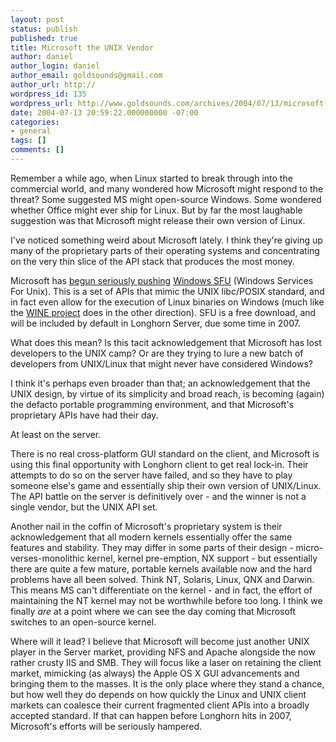 ```yaml
---
layout: post
status: publish
published: true
title: Microsoft the UNIX Vendor
author: daniel
author_login: daniel
author_email: goldsounds@gmail.com
author_url: http://
wordpress_id: 135
wordpress_url: http://www.goldsounds.com/archives/2004/07/13/microsoft-the-unix-vendor/
date: 2004-07-13 20:59:22.000000000 -07:00
categories:
- general
tags: []
comments: []
---
```

Remember a while ago, when Linux started to break through into the commercial world, and many wondered how Microsoft might respond to the threat? Some suggested MS might open-source Windows. Some wondered whether Office might ever ship for Linux. But by far the most laughable suggestion was that Microsoft might release their own version of Linux.

I've noticed something weird about Microsoft lately. I think they're giving up many of the proprietary parts of their operating systems and concentrating on the very thin slice of the API stack that produces the most money.

Microsoft has <a href="http://www.vnunet.com/news/1156587">begun seriously pushing</a> <a href="http://www.microsoft.com/windows/sfu/">Windows SFU</a> (Windows Services For Unix). This is a set of APIs that mimic the UNIX libc/POSIX standard, and in fact even allow for the execution of Linux binaries on Windows (much like the <a href="http://www.winehq.com">WINE project</a> does in the other direction). SFU is a free download, and will be included by default in Longhorn Server, due some time in 2007.

What does this mean? Is this tacit acknowledgement that Microsoft has lost developers to the UNIX camp? Or are they trying to lure a new batch of developers from UNIX/Linux that might never have considered Windows?

I think it's perhaps even broader than that; an acknowledgement that the UNIX design, by virtue of its simplicity and broad reach, is becoming (again) the defacto portable programming environment, and that Microsoft's proprietary APIs have had their day.

At least on the server.

There is no real cross-platform GUI standard on the client, and Microsoft is using this final opportunity with Longhorn client to get real lock-in. Their attempts to do so on the server have failed, and so they have to play someone else's game and essentially ship their own version of UNIX/Linux.  The API battle on the server is definitively over - and the winner is not a single vendor, but the UNIX API set.

Another nail in the coffin of Microsoft's proprietary system is their acknowledgement that all modern kernels essentially offer the same features and stability. They may differ in some parts of their design - micro-verses-monolithic kernel, kernel pre-emption, NX support - but essentially there are quite a few mature, portable kernels available now and the hard problems have all been solved. Think NT, Solaris, Linux, QNX and Darwin. This means MS can't differentiate on the kernel - and in fact, the effort of maintaining the NT kernel may not be worthwhile before too long. I think we finally <em>are</em> at a point where we can see the day coming that Microsoft switches to an open-source kernel.

Where will it lead? I believe that Microsoft will become just another UNIX player in the Server market, providing NFS and Apache alongside the now rather crusty IIS and SMB. They will focus like a laser on retaining the client market, mimicking (as always) the Apple OS X GUI advancements and bringing them to the masses. It is the only place where they stand a chance, but how well they do depends on how quickly the Linux and UNIX client markets can coalesce their current fragmented client APIs into a broadly accepted standard. If that can happen before Longhorn hits in 2007, Microsoft's efforts will be seriously hampered.
